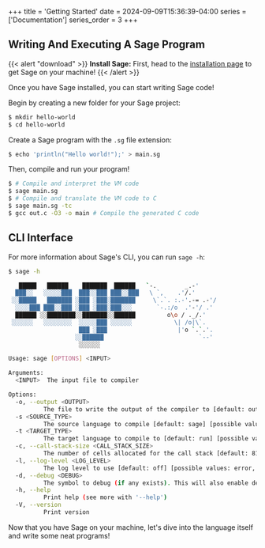 +++
title = 'Getting Started'
date = 2024-09-09T15:36:39-04:00
series = ['Documentation']
series_order = 3
+++

## Writing And Executing A Sage Program

{{< alert "download" >}}
**Install Sage:** First, head to the [installation page](../../installs/install) to get Sage on your machine!
{{< /alert >}}

Once you have Sage installed, you can start writing Sage code!

Begin by creating a new folder for your Sage project:

```bash
$ mkdir hello-world
$ cd hello-world
```

Create a Sage program with the `.sg` file extension:

```bash
$ echo 'println("Hello world!");' > main.sg
```

Then, compile and run your program!

```bash
$ # Compile and interpret the VM code
$ sage main.sg
$ # Compile and translate the VM code to C
$ sage main.sg -tc
$ gcc out.c -O3 -o main # Compile the generated C code
```

## CLI Interface

For more information about Sage's CLI, you can run `sage -h`:

```bash
$ sage -h

   █████   ██████    ███████  ██████   `-.        _.-'
  ███░░   ░░░░░███  ███░░███ ███░░███   \ `,    .'/.'
 ░░█████   ███████ ░███ ░███░███████     \`.`. :.-'.-= .-'/
  ░░░░███ ███░░███ ░███ ░███░███░░░       `-.:/o  .'-'/ .'
  ██████ ░░████████░░███████░░██████         o\o / ._/.'
 ░░░░░░   ░░░░░░░░  ░░░░░███ ░░░░░░            \| /o|\`.
                    ███ ░███                    |'o `.`.'.
                   ░░██████                           `--'
                    ░░░░░░            

Usage: sage [OPTIONS] <INPUT>

Arguments:
  <INPUT>  The input file to compiler

Options:
  -o, --output <OUTPUT>
          The file to write the output of the compiler to [default: out]
  -s <SOURCE_TYPE>
          The source language to compile [default: sage] [possible values: sage, low-ir, core-asm, std-asm, core-vm, std-vm]
  -t <TARGET_TYPE>
          The target language to compile to [default: run] [possible values: run, core-asm, std-asm, core-vm, std-vm, c]
  -c, --call-stack-size <CALL_STACK_SIZE>
          The number of cells allocated for the call stack [default: 8192]
  -l, --log-level <LOG_LEVEL>
          The log level to use [default: off] [possible values: error, warn, info, debug, trace, off]
  -d, --debug <DEBUG>
          The symbol to debug (if any exists). This will also enable debug logging
  -h, --help
          Print help (see more with '--help')
  -V, --version
          Print version
```

Now that you have Sage on your machine, let's dive into the language itself and write some neat programs!